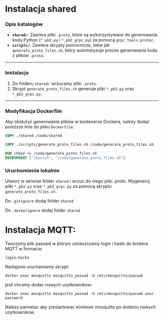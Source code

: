 # **Instalacja shared**

### **Opis katalogów**

- **`shared/`**: Zawiera pliki `.proto`, które są wykorzystywane do generowania kodu Python (`*_pb2.py`
  i `*_pb2_grpc.py`) za pomocą `grpc_tools.protoc`.
- **`scripts/`**: Zawiera skrypty pomocnicze, takie jak `generate_proto_files.sh`, który automatyzuje proces generowania
  kodu z plików `.proto`.

---

### **Instalacja**

1. Do folderu `shared/` wrzucamy pliki `.proto`.
2. Skrypt `generate_proto_files.sh` generuje pliki `*_pb2.py` oraz `*_pb2_grpc.py`.

---

### **Modyfikacja Dockerfile**

Aby obsłużyć generowanie plików w kontenerze Dockera, należy dodać poniższe linie do pliku `Dockerfile`:

```dockerfile
COPY ./shared /code/shared

COPY ./scripts/generate_proto_files.sh /code/generate_proto_files.sh

RUN chmod +x /code/generate_proto_files.sh
ENTRYPOINT ["/bin/sh", "/code/generate_proto_files.sh"]
```

### **Uruchomienie lokalnie**

Utworz w serwise folder `shared` i wrzuc do niego pliki .proto. Wygeneruj pliki `*_pb2.py` oraz `*_pb2_grpc.py` za pomocą skryptu `generate_proto_files.sh`.

Do `.gitignore` dodaj folder `shared`

Do `.dockerignore` dodaj folder `shared`

# Instalacja MQTT:

Tworzymy plik passwd w którym umieszczamy login i hasło do brokera MQTT w formacie:

```
login:hasło
```

Następnie uruchamiamy skrypt:

```
docker exec mosquitto mosquitto_passwd -U /etc/mosquitto/passwd
```

jesli chcemy dodac nowych uzytkownikow:

```
docker exec mosquitto mosquitto_passwd -b /etc/mosquitto/passwd user password
```

Nalezy pamietac aby zrestartowac kontener mosquitto po dodaniu nowych uzytkownikow.


